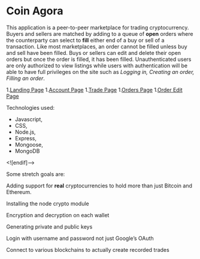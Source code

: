 # Coin Agora



This application is a peer-to-peer marketplace for trading cryptocurrency. Buyers and sellers are matched by adding to a queue of **open** orders where the counterparty can select to **fill** either end of a buy or sell of a transaction. Like most marketplaces, an order cannot be filled unless buy and sell have been filled. Buys or sellers can edit and delete their open orders but once the order is filled, it has been filled. Unauthenticated users are only authorized to view listings while users with authentication will be able to have full privileges on the site such as _Logging in, Creating an order, Filling an order_.


1.[Landing Page](Desktop/landingpage.png)
1.[Account Page](Desktop/MyAccount.png)
1.[Trade Page](Desktop/trade.png)
1.[Orders Page](Desktop/orders.png)
1.[Order Edit Page](Desktop/edit.png)





Technologies used: 

 - Javascript,
 - CSS,
 - Node.js,  
 - Express,  
 - Mongoose,  
 - MongoDB

<![endif]-->

Some stretch goals are:

Adding support for **real** cryptocurrencies to hold more than just Bitcoin and Ethereum.

Installing the node crypto module

Encryption and decryption on each wallet

Generating private and public keys

Login with username and password not just Google’s OAuth

Connect to various blockchains to actually create recorded trades
